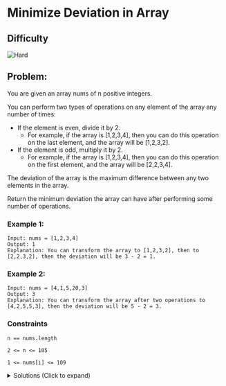 # Minimize Deviation in Array

## Difficulty

![Hard](https://img.shields.io/badge/hard-d9534f?style=for-the-badge&logoColor=white)

## Problem:

You are given an array nums of n positive integers.

You can perform two types of operations on any element of the array any number of times:

- If the element is even, divide it by 2.
  - For example, if the array is [1,2,3,4], then you can do this operation on the last element, and the array will be [1,2,3,2].
- If the element is odd, multiply it by 2.
  - For example, if the array is [1,2,3,4], then you can do this operation on the first element, and the array will be [2,2,3,4].

The deviation of the array is the maximum difference between any two elements in the array.

Return the minimum deviation the array can have after performing some number of operations.

### Example 1:

```
Input: nums = [1,2,3,4]
Output: 1
Explanation: You can transform the array to [1,2,3,2], then to [2,2,3,2], then the deviation will be 3 - 2 = 1.
```

### Example 2:

```
Input: nums = [4,1,5,20,3]
Output: 3
Explanation: You can transform the array after two operations to [4,2,5,5,3], then the deviation will be 5 - 2 = 3.
```

### Constraints

`n == nums.length`

`2 <= n <= 105`

`1 <= nums[i] <= 109`

<details>
  <summary>Solutions (Click to expand)</summary>

### Explanation

#### Max Heap

Based on the operations, we can do to each number we can observe the possible numbers we can work with.

1. For even numbers, we can half the number until we reach an odd number which then our operations indicate that cannot divide further only double.

```
// for 16, we can have 4 possible numbers

16 -> 8 -> 4 -> 1

// for 7, we can have 2 possible numbers

14 -> 7
```

2. For odd numbers, we can only double the number once. Doubling converts an odd number into an even number which our operations indicate that we cannot double anymore. We were to halve our doubled even number we can return to our odd number.

```
// for 5, we can have 2 possible numbers

5 <-> 10

// for 13, we can have 2 possible numbers

13 <-> 26
```

We can think of the numbers in the array as part of a bigger collection of possible numbers or even sequences of numbers.

```
[4,1,5,20,3]

[
  4 -> 2 -> 1
  2 -> 1
  5 <-> 10
  20 -> 10 -> 5
  3 <-> 6
]
```

We can flip the odd number sequences so that the greater even number is first

```
[
  4 -> 2 -> 1
  2 -> 1
  10 -> 5
  20 -> 10 -> 5
  6 -> 3
]
```

Now all numbers are their at their maximum. Applying an operation to any of these numbers would simply be halving it

For this problem we want to calculate deviations of an array which is simply the different between the max and min of the array. We are not interest in calculating different between any in between numbers.

If we want to decrease the deviation, our best options is to halve the current greatest number in the array. This is our greedy algo.

```

[ 4 2 10 20 6 ] // 20 is our greatest number and 2 is our smallest number
    ^    ^

dev = 20 - 2 = 18

// halve 20

[ 4 2 10 10 6 ] // 10 is our greatest number and 2 is our smallest number
    ^  ^

dev = 10 - 2 = 8

// halve 10

[ 4 2 5 10 6 ] // 10 is our greatest number and 2 is our smallest number
    ^   ^

dev = 10 - 2 = 8

// halve 10

[ 4 2 5 5 6 ] // 6 is our greatest number and 2 is our smallest number
    ^     ^

dev = 6 - 2 = 4

// halve 6


[ 4 2 5 5 3 ] // 5 is our greatest and 2 is our smallest
    ^   ^

dev = 5 - 2 = 3

// our greatest number, 5, is odd. We can no longer halve it


dev = 3
```

After halving the current greatest number in the array we would want to put in back in the array and take the new greatest number in the array. We need to do this since halving the greatest number may cause another number to take its place.

Now that we know the procedure of the greedy algorithm, we'll need a way to keep track of the min and max numbers of an array. This can be done several ways:

Iterating:

After halving the greatest number, we can iterate over the array to take the greatest and smallest number

Sorting:

After halving the greatest number, we can re-sort the so that smallest and greatest number will be at both ends of the array

Max Heap:

After halving the greatest number which is at the top of the heap, we can push the halved number back into the heap and take the next greatest number which will be at the top of the heap. In doing this we'll still need to keep track of the smallest number.

Time: `O(n * log n * log m)` Where `n` is the length of the array and `m` is the value of the largest even number

Space: `O(n)`

- [JavaScript](./minimize-deviation-in-array.js)
- [TypeScript](./minimize-deviation-in-array.ts)
- [Java](./minimize-deviation-in-array.java)
- [Go](./minimize-deviation-in-array.go)
</details>
